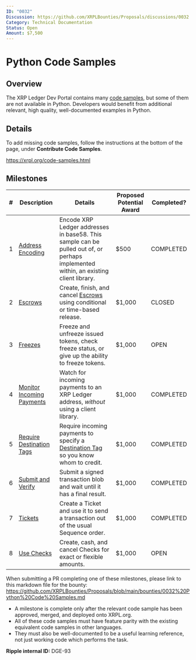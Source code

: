 ```yaml
---
ID: "0032"
Discussion: https://github.com/XRPLBounties/Proposals/discussions/0032
Category: Technical Documentation
Status: Open
Amount: $7,500
---
```


# Python Code Samples

## Overview

The XRP Ledger Dev Portal contains many [code samples](https://xrpl.org/code-samples.html), but some of them are not available in Python. Developers would benefit from additional relevant, high quality, well-documented examples in Python.

## Details

To add missing code samples, follow the instructions at the bottom of the page, under **Contribute Code Samples**.

https://xrpl.org/code-samples.html

## Milestones

| # | Description | Details | Proposed Potential Award | Completed? |
| --- | --- | --- | --- | --- |
| 1 | [Address Encoding](https://github.com/XRPLF/xrpl-dev-portal/tree/master/content/_code-samples/address_encoding) | Encode XRP Ledger addresses in base58. This sample can be pulled out of, or perhaps implemented within, an existing client library. | $500 | COMPLETED |
| 2 | [Escrows](https://github.com/XRPLF/xrpl-dev-portal/tree/master/content/_code-samples/escrow) | Create, finish, and cancel [Escrows](https://xrpl.org/escrow.html) using conditional or time-based release. | $1,000 | CLOSED |
| 3 | [Freezes](https://github.com/XRPLF/xrpl-dev-portal/tree/master/content/_code-samples/freeze) | Freeze and unfreeze issued tokens, check freeze status, or give up the ability to freeze tokens. | $1,000 | OPEN |
| 4 | [Monitor Incoming Payments](https://github.com/XRPLF/xrpl-dev-portal/tree/master/content/_code-samples/monitor-payments-websocket) | Watch for incoming payments to an XRP Ledger address, _without_ using a client library. | $1,000 | COMPLETED |
| 5 | [Require Destination Tags](https://github.com/XRPLF/xrpl-dev-portal/tree/master/content/_code-samples/require-destination-tags) | Require incoming payments to specify a [Destination Tag](https://xrpl.org/source-and-destination-tags.html) so you know whom to credit. | $1,000 | COMPLETED |
| 6 | [Submit and Verify](https://github.com/XRPLF/xrpl-dev-portal/tree/master/content/_code-samples/submit-and-verify) | Submit a signed transaction blob and wait until it has a final result. | $1,000 | COMPLETED |
| 7 | [Tickets](https://github.com/XRPLF/xrpl-dev-portal/tree/master/content/_code-samples/use-tickets) | Create a Ticket and use it to send a transaction out of the usual Sequence order. | $1,000 | COMPLETED |
| 8 | [Use Checks](https://github.com/XRPLF/xrpl-dev-portal/tree/master/content/_code-samples/checks) | Create, cash, and cancel Checks for exact or flexible amounts. | $1,000 | OPEN |

When submitting a PR completing one of these milestones, please link to this markdown file for the bounty:
https://github.com/XRPLBounties/Proposals/blob/main/bounties/0032%20Python%20Code%20Samples.md

- A milestone is complete only after the relevant code sample has been approved, merged, and deployed onto XRPL.org.
- All of these code samples must have feature parity with the existing equivalent code samples in other languages. 
- They must also be well-documented to be a useful learning reference, not just working code which performs the task.

**Ripple internal ID:** DGE-93
